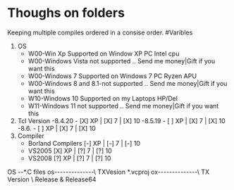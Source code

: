 # Thoughs on folders
Keeping multiple compiles ordered in a consise order.
#Varibles
1. OS
	- W00-Win Xp		Supported on Window XP PC Intel cpu
	- W00-Windows Vista	not supported .. Send me money|Gift if you want this
	- W00-Windows 7		Supported on Windows 7 PC Ryzen APU
	- W00-Windows 8 and 8.1-not supported .. Send me money|Gift if you want this
	- W10-Windows 10	Supported on my Laptops HP/Del
	- W11-Windows 11 not supported .. Send me money|Gift if you want this
1. Tcl Version
	-8.4.20 - [X] XP | [X] 7 | [X] 10
	-8.5.19 - [ ] XP | [X] 7 | [X] 10
	-8.6.   - [ ] XP | [X] 7 | [X] 10
1. Compiler
	- Borland Compilers	[-] XP | [-] 7 | [-] 10
	- VS2005		[X] XP | [?] 7 | [?] 10
	- VS2008		[?] XP | [?] 7 | [?] 10

OS
--*.C files
os--------------\ TXVesion
		  *.vcproj
ox--------------\ TX Version	\ Release & Release64